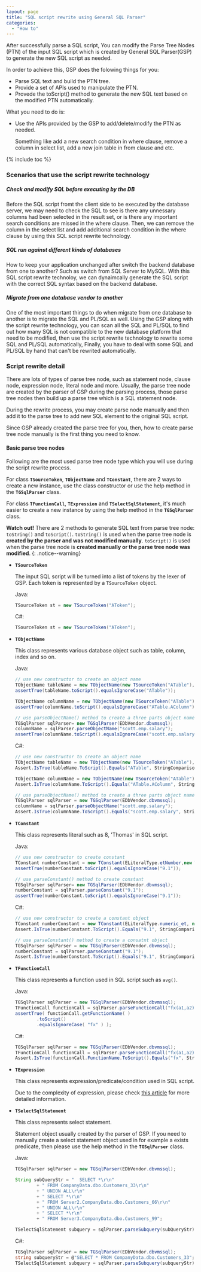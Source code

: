```yaml
---
layout: page
title: "SQL script rewrite using General SQL Parser"
categories:
  - "How to"
---
```


After successfully parse a SQL script, You can modify the Parse Tree Nodes (PTN) of the input SQL script
which is created by General SQL Parser(GSP) to generate the new SQL script as needed.

In order to achieve this, GSP does the folowing things for you:

- Parse SQL text and build the PTN tree.
- Provide a set of APIs used to manipulate the PTN.
- Provede the toScript() method to generate the new SQL text based on the modified PTN automatically.

What you need to do is:

- Use the APIs provided by the GSP to add/delete/modify the PTN as needed.

    Something like add a new search condition in where clause, remove a column in select list,
	add a new join table in from clause and etc.
	
{% include toc %}
	
### Scenarios that use the script rewrite technology

##### Check and modify SQL before executing by the DB

Before the SQL script fromt the client side to be executed by the database server, we may need to
check the SQL to see is there any unnessary columns had been selected in the result set,
or is there any important search conditions are missed in the where clause. Then, we can remove
the column in the select list and add additional search condition in the where clause by using 
this SQL script rewrite technology.

##### SQL run against different kinds of databases

How to keep your application unchanged after switch the backend database from one to another?  Such as switch from SQL Server to MySQL.
With this SQL script rewrite technoloy, we can dynaimcally generate the SQL script with the correct SQL syntax based on the backend database.

##### Migrate from one database vendor to another

One of the most important things to do when migrate from one database to another is to migrate the SQL and PL/SQL as well.
Using the GSP along with the script rewrite technology, you can scan all the SQL and PL/SQL to find out how many SQL is not compatible to
the new database platform that need to be modified, then use the script rewrite technology to rewrite some SQL and PL/SQL automatically,
Finally, you have to deal with some SQL and PL/SQL by hand that can't be rewrited automatically.


### Script rewrite detail

There are lots of types of parse tree node, such as statement node, clause node, expression node, literal node and more.
Usually, the parse tree node are created by the parser of GSP during the parsing process, those parse tree nodes then build up a 
parse tree which is a SQL statement node.

During the rewrite process, you may create parse node manually and then add it to the parse tree to add new SQL element to the original SQL script.

Since GSP already created the parse tree for you, then, how to create parse tree node manually is the first thing you need to know.

#### Basic parse tree nodes

Following are the most used parse tree node type which you will use during the script rewrite process.

For class **`TSourceToken`**, **`TObjectName`** and **`TConstant`**, there are 2 ways to create a new instance, use the class constructor or 
use the help method in the **`TGSqlParser`** class.

For class **`TFunctionCall`**, **`TExpression`** and **`TSelectSqlStatement`**, it's much easier to create a new instance by using the help method
in the **`TGSqlParser`** class.

**Watch out!** There are 2 methods to generate SQL text from parse tree node: `toString()` and `toScript()`.
`toString()` is used when the parse tree node is **created by the parser and was not modified manually**.
`toScript()` is used when the parse tree node is **created manually or the parse tree node was modified**.
{: .notice--warning}

- **`TSourceToken`**

	The input SQL script will be turned into a list of tokens by the lexer of GSP. Each token is represented by a `TSourceToken` object.

	Java:
	```java
	TSourceToken st = new TSourceToken("AToken");
	```
	
	C#:
	```csharp
	TSourceToken st = new TSourceToken("AToken");
	```

- **`TObjectName`**

    This class represents various database object such as table, column, index and so on.

	Java:
	```java
	// use new constructor to create an object name
	TObjectName tableName = new TObjectName(new TSourceToken("ATable"), EDbObjectType.table);
	assertTrue(tableName.toScript().equalsIgnoreCase("ATable"));

	TObjectName columnName = new TObjectName(new TSourceToken("ATable"),new TSourceToken("AColumn"), EDbObjectType.column);
	assertTrue(columnName.toScript().equalsIgnoreCase("ATable.AColumn"));

	// use parseObjectName() method to create a three parts object name
	TGSqlParser sqlParser= new TGSqlParser(EDbVendor.dbvmssql);
	columnName = sqlParser.parseObjectName("scott.emp.salary");
	assertTrue(columnName.toScript().equalsIgnoreCase("scott.emp.salary"));
	```
	
	C#:
	```csharp
	// use new constructor to create an object name
	TObjectName tableName = new TObjectName(new TSourceToken("ATable"), EDbObjectType.table);
	Assert.IsTrue(tableName.ToScript().Equals("ATable", StringComparison.CurrentCultureIgnoreCase));

	TObjectName columnName = new TObjectName(new TSourceToken("ATable"), new TSourceToken("AColumn"), EDbObjectType.column);
	Assert.IsTrue(columnName.ToScript().Equals("ATable.AColumn", StringComparison.CurrentCultureIgnoreCase));

	// use parseObjectName() method to create a three parts object name
	TGSqlParser sqlParser = new TGSqlParser(EDbVendor.dbvmssql);
	columnName = sqlParser.parseObjectName("scott.emp.salary");
	Assert.IsTrue(columnName.ToScript().Equals("scott.emp.salary", StringComparison.CurrentCultureIgnoreCase));
	```
	
- **`TConstant`**

    This class represents literal such as 8, 'Thomas' in SQL script.

	Java:
	```java
	// use new constructor to create constant
	TConstant numberConstant = new TConstant(ELiteralType.etNumber,new TSourceToken("9.1"));
	assertTrue(numberConstant.toScript().equalsIgnoreCase("9.1"));

	// use parseConstant() method to create constant
	TGSqlParser sqlParser= new TGSqlParser(EDbVendor.dbvmssql);
	numberConstant = sqlParser.parseConstant("9.1");
	assertTrue(numberConstant.toScript().equalsIgnoreCase("9.1"));
	```
	
	C#:
	```csharp
	// use new constructor to create a constant object
	TConstant numberConstant = new TConstant(ELiteralType.numeric_et, new TSourceToken("9.1"));
	Assert.IsTrue(numberConstant.ToScript().Equals("9.1", StringComparison.CurrentCultureIgnoreCase));

	// use parseConstant() method to create a consatnt object
	TGSqlParser sqlParser = new TGSqlParser(EDbVendor.dbvmssql);
	numberConstant = sqlParser.parseConstant("9.1");
	Assert.IsTrue(numberConstant.ToScript().Equals("9.1", StringComparison.CurrentCultureIgnoreCase));
	```
	
  
- **`TFunctionCall`**

   This class represents a function used in SQL script such as `avg()`.

	Java:
	```java
	TGSqlParser sqlParser = new TGSqlParser(EDbVendor.dbvmssql);
	TFunctionCall functionCall = sqlParser.parseFunctionCall("fx(a1,a2)");
	assertTrue( functionCall.getFunctionName( )
			.toScript()
			.equalsIgnoreCase( "fx" ) );
	```
	
	C#:
	```csharp
	TGSqlParser sqlParser = new TGSqlParser(EDbVendor.dbvmssql);
	TFunctionCall functionCall = sqlParser.parseFunctionCall("fx(a1,a2)");
	Assert.IsTrue(functionCall.FunctionName.ToScript().Equals("fx", StringComparison.CurrentCultureIgnoreCase));
	```
	
- **`TExpression`**

   This class represents expression/predicate/condition used in SQL script.
   
   Due to the complexity of expression, please check [this article](/tutorials/gsp-howto-script-writer-expression) for more detailed information.
   
- **`TSelectSqlStatement`**

    This class represents select statement. 
   
    Statement object usually created by the parser of GSP. If you need to manually create a select statement object used in for example a exists predicate, then please use the help method in the **`TGSqlParser`** class.
	
	Java:
	```java
	TGSqlParser sqlParser = new TGSqlParser(EDbVendor.dbvmssql);

	String subQueryStr = "	SELECT *\r\n"
			+ "	FROM CompanyData.dbo.Customers_33\r\n"
			+ "	UNION ALL\r\n"
			+ "	SELECT *\r\n"
			+ "	FROM Server2.CompanyData.dbo.Customers_66\r\n"
			+ "	UNION ALL\r\n"
			+ "	SELECT *\r\n"
			+ "	FROM Server3.CompanyData.dbo.Customers_99";

	TSelectSqlStatement subquery = sqlParser.parseSubquery(subQueryStr);
	```
	
	C#:
	```csharp
	TGSqlParser sqlParser = new TGSqlParser(EDbVendor.dbvmssql);
	string subqueryStr = @"SELECT * FROM CompanyData.dbo.Customers_33";
	TSelectSqlStatement subquery = sqlParser.parseSubquery(subqueryStr);
	```	
   
